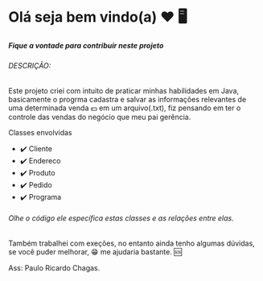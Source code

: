 # Olá seja bem vindo(a) :heart: :desktop_computer:

##### Fique a vontade para contribuir neste projeto 

###### DESCRIÇÃO:

Este projeto criei com intuito de praticar minhas  habilidades em Java, basicamente o progrma  cadastra e salvar as informações relevantes de uma determinada venda :dollar: em um arquivo(.txt), fiz pensando em ter o controle das vendas do negócio que meu pai gerência.

Classes envolvidas 

- :heavy_check_mark: Cliente 
- :heavy_check_mark: Endereco
- :heavy_check_mark: Produto
- :heavy_check_mark: Pedido
- :heavy_check_mark: Programa

###### Olhe o código ele específica estas classes e as relações entre elas.

Também trabalhei com exeções, no entanto ainda tenho algumas dúvidas, se você puder melhorar, :grin: me ajudaria bastante. :sos:

Ass: Paulo Ricardo Chagas. 